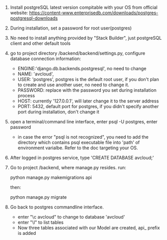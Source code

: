 1. Install postgreSQL latest version compitable with your OS from official website: 
    https://content-www.enterprisedb.com/downloads/postgres-postgresql-downloads

2. During installation, set a password for root user(postgres)

3. No need to install anything provided by "Stack Builder", just postgreSQL client and other default tools

4. go to project directory /backend/backend/settings.py, configure database connection information:
    - ENGINE:'django.db.backends.postgresql', no need to change
    - NAME: 'avcloud', 
    - USER: 'postgres', postgres is the default root user, if you don't plan to create and use another user, no need to change it.
    - PASSWORD:  replace with the password you set during installation process
    - HOST: currently '127.0.0.1', will later change it to the server address
    - PORT: 5432, default port for postgres, if you didn't specify another port during installation, don't change it 

5. open a terminal/command line interface, enter psql -U postgres, enter password
    - in case the error "psql is not recognized", you need to add the directory which contains psql executable file into 'path' of environment varialbe. Refer to the doc targeting your OS.

6. After logged in postgres service, type 'CREATE DATABASE avcloud;'

7. Go to project /backend, where manage.py resides. run:
    
    python manage.py makemigrations api

    then:

    python manage.py migrate

8. Go back to postgres commandline interface. 
    - enter "\c avcloud" to change to database 'avcloud'
    - enter "\l" to list tables
    - Now three tables associated with our Model are created, api_ prefix is added
    
